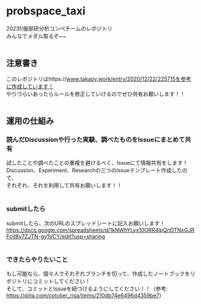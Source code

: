 # probspace_taxi
2023f/服部研分析コンペチームのレポジトリ
<br>
みんなでメダル取るぞ~~
<br>
<br>

## 注意書き
このレポジトリはhttps://www.takapy.work/entry/2020/12/22/225715を参考に作成しています！
<br>
やりづらいあったらルールを修正していけるのでぜひ共有お願いします！！
<br>
<br>

## 運用の仕組み
### 読んだDiscussionや行った実験、調べたものをIssueにまとめて共有
試したことや調べたことの重複を避けるべく、Issueにて情報共有をします！
<br>
Discussion、Experiment、Researchの三つのIssueテンプレート作成したので、
<br>
それぞれ、それを利用して共有お願いします！！
<br>
<br>

### submitしたら
submitしたら、次のURLのスプレッドシートに記入お願いします！
<br>
https://docs.google.com/spreadsheets/d/1kNWhYLyx10ORR4lpQnDTNxGJRFcIt8v7ZJTN-gy1VCY/edit?usp=sharing
<br>
<br>

### できたらやりたいこと
もし可能なら、個々人でそれぞれブランチを切って、作成したノートブックをリポジトリにコミットしてください！
<br>
そして、コミットとIssueを紐づけるようにしてください！！（参考: https://qiita.com/cotolier_risa/items/210db74e6496d4359be7)

